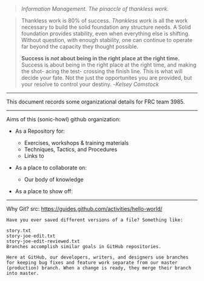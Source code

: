 > *Information Management. The pinaccle of thankless work.* 

> Thankless work is 80% of success. *Thankless work* is all the work necessary to build the solid foundation any structure needs.
> A Solid foundation provides stability, even when everything else is shifting. Without question, with enough stability, one can
> continue to operate far beyond the capacity they thought possible.  
>  
>   **Success is *not* about being in the right place at the right time.**
>Success is about being in the right place at the right time, and making the shot- acing the test- crossing the finish line.
>This is what will decide your fate. Not the just the opportunites you are provided, but your resolve to control your destiny.
> -_Kelsey Comstock_

---


This document records some organizational details for FRC team 3985.

---

Aims of this (sonic-howl) github organization:
  - As a Repository for:
    - Exercises, workshops & training materials
    - Techniques, Tactics, and Procedures
    - Links to 
    
  - As a place to collaborate on:
    - Our body of knowledge
    
  - As a place to show off:


---

Why Git?
src: https://guides.github.com/activities/hello-world/
```
Have you ever saved different versions of a file? Something like:

story.txt
story-joe-edit.txt
story-joe-edit-reviewed.txt
Branches accomplish similar goals in GitHub repositories.

Here at GitHub, our developers, writers, and designers use branches for keeping bug fixes and feature work separate from our master (production) branch. When a change is ready, they merge their branch into master.
```


